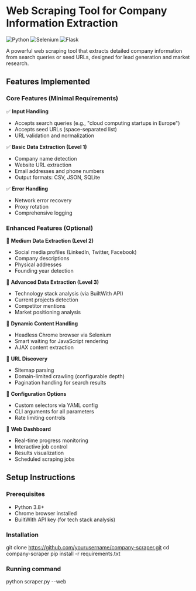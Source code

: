 # Web Scraping Tool for Company Information Extraction

![Python](https://img.shields.io/badge/Python-3.8+-blue.svg)
![Selenium](https://img.shields.io/badge/Selenium-4.0+-orange.svg)
![Flask](https://img.shields.io/badge/Flask-2.0+-lightgrey.svg)

A powerful web scraping tool that extracts detailed company information from search queries or seed URLs, designed for lead generation and market research.

## Features Implemented

### Core Features (Minimal Requirements)
✅ **Input Handling**
- Accepts search queries (e.g., "cloud computing startups in Europe")
- Accepts seed URLs (space-separated list)
- URL validation and normalization

✅ **Basic Data Extraction (Level 1)**
- Company name detection
- Website URL extraction
- Email addresses and phone numbers
- Output formats: CSV, JSON, SQLite

✅ **Error Handling**
- Network error recovery
- Proxy rotation
- Comprehensive logging

### Enhanced Features (Optional)
🔹 **Medium Data Extraction (Level 2)**
- Social media profiles (LinkedIn, Twitter, Facebook)
- Company descriptions
- Physical addresses
- Founding year detection

🔹 **Advanced Data Extraction (Level 3)**
- Technology stack analysis (via BuiltWith API)
- Current projects detection
- Competitor mentions
- Market positioning analysis

🔹 **Dynamic Content Handling**
- Headless Chrome browser via Selenium
- Smart waiting for JavaScript rendering
- AJAX content extraction

🔹 **URL Discovery**
- Sitemap parsing
- Domain-limited crawling (configurable depth)
- Pagination handling for search results

🔹 **Configuration Options**
- Custom selectors via YAML config
- CLI arguments for all parameters
- Rate limiting controls

🔹 **Web Dashboard**
- Real-time progress monitoring
- Interactive job control
- Results visualization
- Scheduled scraping jobs

## Setup Instructions

### Prerequisites
- Python 3.8+
- Chrome browser installed
- BuiltWith API key (for tech stack analysis)

### Installation
git clone https://github.com/yourusername/company-scraper.git
cd company-scraper
pip install -r requirements.txt

### Running command 
python scraper.py --web 
